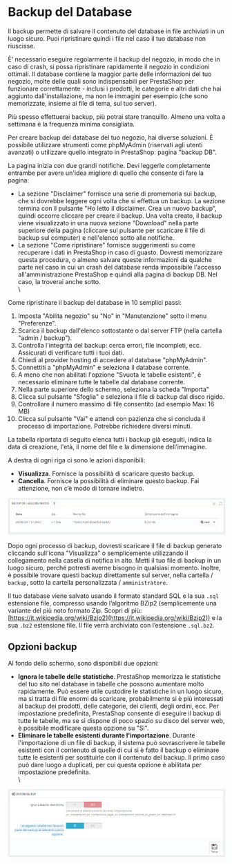 # Backup del Database

Il backup permette di salvare il contenuto del database in file archiviati in un luogo sicuro. Puoi ripristinare quindi i file nel caso il tuo database non riuscisse.

È’ necessario eseguire regolarmente il backup del negozio, in modo che in caso di crash, si possa ripristinare rapidamente il negozio in condizioni ottimali. Il database contiene la maggior parte delle informazioni del tuo negozio, molte delle quali sono indispensabili per PrestaShop per funzionare correttamente - inclusi i prodotti, le categorie e altri dati che hai aggiunto dall'installazione, ma non le immagini per esempio (che sono memorizzate, insieme ai file di tema, sul tuo server).

Più spesso effettuerai backup, più potrai stare tranquillo. Almeno una volta a settimana è la frequenza minima consigliata.

Per creare backup del database del tuo negozio, hai diverse soluzioni. È possibile utilizzare strumenti come phpMyAdmin (riservati agli utenti avanzati) o utilizzare quello integrato in PrestaShop: pagina "backup DB".

La pagina inizia con due grandi notifiche. Devi leggerle completamente entrambe per avere un'idea migliore di quello che consente di fare la pagina:

* La sezione "Disclaimer" fornisce una serie di promemoria sui backup, che si dovrebbe leggere ogni volta che si effettua un backup. La sezione termina con il pulsante "Ho letto il disclaimer. Crea un nuovo backup", quindi occorre cliccare per creare il backup. Una volta creato, il backup viene visualizzato in una nuova sezione "Download" nella parte superiore della pagina (cliccare sul pulsante per scaricare il file di backup sul computer) e nell'elenco sotto alle notifiche.
* La sezione "Come ripristinare" fornisce suggerimenti su come recuperare i dati in PrestaShop in caso di guasto. Dovresti memorizzare questa procedura, o almeno salvare queste informazioni da qualche parte nel caso in cui un crash del database renda impossibile l'accesso all'amministrazione PrestaShop e quindi alla pagina di backup DB. Nel caso, la troverai anche sotto.\
  \


Come ripristinare il backup del database in 10 semplici passi:

1. Imposta "Abilita negozio" su "No" in "Manutenzione" sotto il menu "Preferenze".
2. Scarica il backup dall'elenco sottostante o dal server FTP (nella cartella "admin / backup").
3. Controlla l'integrità del backup: cerca errori, file incompleti, ecc. Assicurati di verificare tutti i tuoi dati.
4. Chiedi al provider hosting di accedere al database "phpMyAdmin".
5. Connettiti a "phpMyAdmin" e seleziona il database corrente.
6. A meno che non abilitati l'opzione "Svuota le tabelle esistenti", è necessario eliminare tutte le tabelle dal database corrente.
7. Nella parte superiore dello schermo, seleziona la scheda "Importa"
8. Clicca sul pulsante "Sfoglia" e seleziona il file di backup dal disco rigido.
9. Controllare il numero massimo di file consentito (ad esempio Max: 16 MB)
10. Clicca sul pulsante "Vai" e attendi con pazienza che si concluda il processo di importazione. Potrebbe richiedere diversi minuti.&#x20;

La tabella riportata di seguito elenca tutti i backup già eseguiti, indica la data di creazione, l'età, il nome del file e la dimensione dell’immagine.

A destra di ogni riga ci sono le azioni disponibili:

* **Visualizza**. Fornisce la possibilità di scaricare questo backup.
* **Cancella**. Fornisce la possibilità di eliminare questo backup. Fai attenzione, non c’è modo di tornare indietro.&#x20;

![](../../../../.gitbook/assets/54266987.png)

Dopo ogni processo di backup, dovresti scaricare il file di backup generato cliccando sull'icona "Visualizza" o semplicemente utilizzando il collegamento nella casella di notifica in alto. Metti il tuo file di backup in un luogo sicuro, perché potresti averne bisogno in qualsiasi momento. Inoltre, è possibile trovare questi backup direttamente sul server, nella cartella / `backup`, sotto la cartella personalizzata / `amministratore`.

Il tuo database viene salvato usando il formato standard SQL e la sua `.sql` estensione file, compresso usando l’algoritmo BZip2 (semplicemente una variante del più noto formato Zip. Scopri di più: [https://it.wikipedia.org/wiki/Bzip2](https://it.wikipedia.org/wiki/Bzip2)) e la sua `.bz2` estensione file. Il file  verrà archiviato con l’estensione `.sql.bz2`.

## Opzioni backup <a href="backupdeldatabase-opzionibackup" id="backupdeldatabase-opzionibackup"></a>

Al fondo dello schermo, sono disponibili due opzioni:&#x20;

* **Ignora le tabelle delle statistiche**. PrestaShop memorizza le statistiche del tuo sito nel database in tabelle che possono aumentare molto rapidamente. Può essere utile custodire le statistiche in un luogo sicuro, ma si tratta di file enormi da scaricare, probabilmente si è più interessati al backup dei prodotti, delle categorie, dei clienti, degli ordini, ecc. Per impostazione predefinita, PrestaShop consente di eseguire il backup di tutte le tabelle, ma se si dispone di poco spazio su disco del server web, è possibile modificare questa opzione su "Sì".
* **Eliminare le tabelle esistenti durante l'importazione**. Durante l'importazione di un file di backup, il sistema può sovrascrivere le tabelle esistenti con il contenuto di quelle di cui si è fatto il backup o eliminare tutte le esistenti per sostituirle con il contenuto del backup. Il primo caso può dare luogo a duplicati, per cui questa opzione è abilitata per impostazione predefinita.\
  \


![](../../../../.gitbook/assets/54266988.png)
